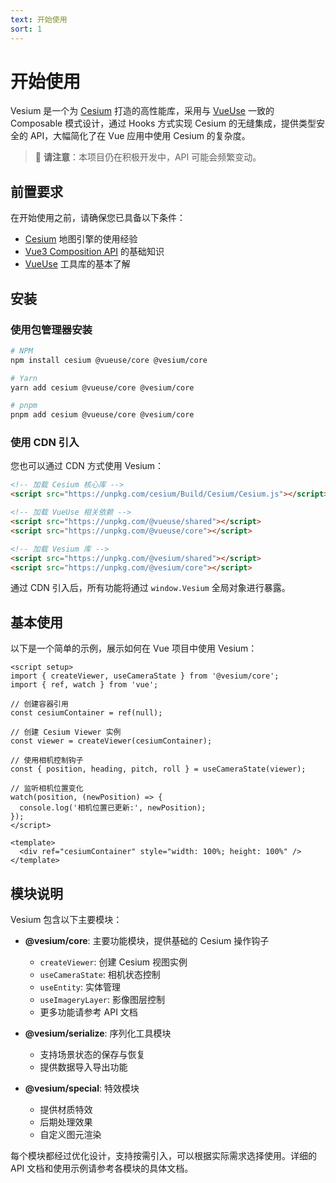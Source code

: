 ```yaml
---
text: 开始使用
sort: 1
---
```


# 开始使用

Vesium 是一个为 [Cesium](https://github.com/CesiumGS/cesium) 打造的高性能库，采用与 [VueUse](https://vueuse.org) 一致的 Composable 模式设计，通过 Hooks 方式实现 Cesium 的无缝集成，提供类型安全的 API，大幅简化了在 Vue 应用中使用 Cesium 的复杂度。

> 🚧 **请注意**：本项目仍在积极开发中，API 可能会频繁变动。

## 前置要求

在开始使用之前，请确保您已具备以下条件：

- [Cesium](https://cesium.com/) 地图引擎的使用经验
- [Vue3 Composition API](https://cn.vuejs.org/guide/extras/composition-api-faq) 的基础知识
- [VueUse](https://vueuse.org) 工具库的基本了解

## 安装

### 使用包管理器安装

```bash
# NPM
npm install cesium @vueuse/core @vesium/core

# Yarn
yarn add cesium @vueuse/core @vesium/core

# pnpm
pnpm add cesium @vueuse/core @vesium/core
```

### 使用 CDN 引入

您也可以通过 CDN 方式使用 Vesium：

```html
<!-- 加载 Cesium 核心库 -->
<script src="https://unpkg.com/cesium/Build/Cesium/Cesium.js"></script>

<!-- 加载 VueUse 相关依赖 -->
<script src="https://unpkg.com/@vueuse/shared"></script>
<script src="https://unpkg.com/@vueuse/core"></script>

<!-- 加载 Vesium 库 -->
<script src="https://unpkg.com/@vesium/shared"></script>
<script src="https://unpkg.com/@vesium/core"></script>
```

通过 CDN 引入后，所有功能将通过 `window.Vesium` 全局对象进行暴露。

## 基本使用

以下是一个简单的示例，展示如何在 Vue 项目中使用 Vesium：

```vue
<script setup>
import { createViewer, useCameraState } from '@vesium/core';
import { ref, watch } from 'vue';

// 创建容器引用
const cesiumContainer = ref(null);

// 创建 Cesium Viewer 实例
const viewer = createViewer(cesiumContainer);

// 使用相机控制钩子
const { position, heading, pitch, roll } = useCameraState(viewer);

// 监听相机位置变化
watch(position, (newPosition) => {
  console.log('相机位置已更新:', newPosition);
});
</script>

<template>
  <div ref="cesiumContainer" style="width: 100%; height: 100%" />
</template>
```

## 模块说明

Vesium 包含以下主要模块：

- **@vesium/core**: 主要功能模块，提供基础的 Cesium 操作钩子

  - `createViewer`: 创建 Cesium 视图实例
  - `useCameraState`: 相机状态控制
  - `useEntity`: 实体管理
  - `useImageryLayer`: 影像图层控制
  - 更多功能请参考 API 文档


- **@vesium/serialize**: 序列化工具模块

  - 支持场景状态的保存与恢复
  - 提供数据导入导出功能

- **@vesium/special**: 特效模块
  - 提供材质特效
  - 后期处理效果
  - 自定义图元渲染

每个模块都经过优化设计，支持按需引入，可以根据实际需求选择使用。详细的 API 文档和使用示例请参考各模块的具体文档。
